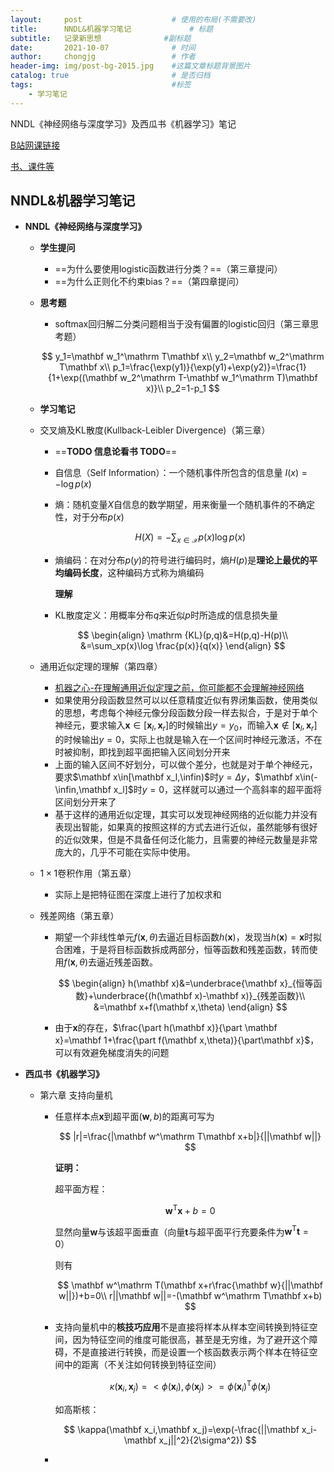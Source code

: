 ```yaml
---
layout:     post                    # 使用的布局(不需要改)
title:      NNDL&机器学习笔记             # 标题 
subtitle:   记录新思想              #副标题
date:       2021-10-07              # 时间
author:     chongjg                 # 作者
header-img: img/post-bg-2015.jpg    #这篇文章标题背景图片
catalog: true                       # 是否归档
tags:                               #标签
    - 学习笔记
---
```


NNDL《神经网络与深度学习》及西瓜书《机器学习》笔记  

[B站网课链接](https://www.bilibili.com/video/BV13b4y1177W?p=1)

[书、课件等](https://nndl.github.io/)

## NNDL&机器学习笔记

* **NNDL《神经网络与深度学习》**

  * **学生提问**

    * ==为什么要使用logistic函数进行分类？==（第三章提问）
    * ==为什么正则化不约束bias？==（第四章提问）

    

  * **思考题**

    * $\mathrm{softmax}$回归解二分类问题相当于没有偏置的$\mathrm{logistic}$回归（第三章思考题）

    
    $$
    y_1=\mathbf w_1^\mathrm T\mathbf x\\
    y_2=\mathbf w_2^\mathrm T\mathbf x\\
    p_1=\frac{\exp(y1)}{\exp(y1)+\exp(y2)}=\frac{1}{1+\exp((\mathbf w_2^\mathrm T-\mathbf w_1^\mathrm T)\mathbf x)}\\
    p_2=1-p_1
    $$
    
  * **学习笔记**

  * 交叉熵及KL散度(Kullback-Leibler Divergence)（第三章）

    * ==**TODO 信息论看书 TODO**==

    * 自信息（Self Information）：一个随机事件所包含的信息量 $I(x)=-\log p(x)$

    * 熵：随机变量$X$自信息的数学期望，用来衡量一个随机事件的不确定性，对于分布$p(x)$

      
      $$
      H(X)=-\sum_{x\in \mathcal X}p(x)\log p(x)
      $$
      
    * 熵编码：在对分布$p(y)$的符号进行编码时，熵$H(p)$是**理论上最优的平均编码长度**，这种编码方式称为熵编码
    
      **理解**
    
      
    
    * KL散度定义：用概率分布$q$来近似$p$时所造成的信息损失量
    

    $$
    \begin{align}
    \mathrm {KL}(p,q)&=H(p,q)-H(p)\\
    &=\sum_xp(x)\log \frac{p(x)}{q(x)}
    \end{align}
    $$
    
  * 通用近似定理的理解（第四章）

    * [机器之心-在理解通用近似定理之前，你可能都不会理解神经网络](https://www.jiqizhixin.com/articles/2021-09-07-6)
    * 如果使用分段函数显然可以以任意精度近似有界闭集函数，使用类似的思想，考虑每个神经元像分段函数分段一样去拟合，于是对于单个神经元，要求输入$\mathbf x\in[\mathbf x_l,\mathbf x_r]$的时候输出$y=y_0$，而输入$\mathbf x\notin[\mathbf x_l,\mathbf x_r]$的时候输出$y=0$，实际上也就是输入在一个区间时神经元激活，不在时被抑制，即找到超平面把输入区间划分开来
    * 上面的输入区间不好划分，可以做个差分，也就是对于单个神经元，要求$\mathbf x\in[\mathbf x_l,\infin)$时$y=\Delta y$，$\mathbf x\in(-\infin,\mathbf x_l]$时$y=0$，这样就可以通过一个高斜率的超平面将区间划分开来了
    * 基于这样的通用近似定理，其实可以发现神经网络的近似能力并没有表现出智能，如果真的按照这样的方式去进行近似，虽然能够有很好的近似效果，但是不具备任何泛化能力，且需要的神经元数量是非常庞大的，几乎不可能在实际中使用。
    
  * $1\times 1$卷积作用（第五章）

    * 实际上是把特征图在深度上进行了加权求和

  * 残差网络（第五章）

    * 期望一个非线性单元$f(\mathbf x,\theta)$去逼近目标函数$h(\mathbf x)$，发现当$h(\mathbf x)=\mathbf x$时拟合困难，于是将目标函数拆成两部分，恒等函数和残差函数，转而使用$f(\mathbf x,\theta)$去逼近残差函数。

      
      $$
      \begin{align}
      h(\mathbf x)&=\underbrace{\mathbf x}_{恒等函数}+\underbrace{(h(\mathbf x)-\mathbf x)}_{残差函数}\\
      &=\mathbf x+f(\mathbf x,\theta)
      \end{align}
      $$
      

    * 由于$\mathbf x$的存在，$\frac{\part h(\mathbf x)}{\part \mathbf x}=\mathbf 1+\frac{\part f(\mathbf x,\theta)}{\part\mathbf x}$，可以有效避免梯度消失的问题

  

* **西瓜书《机器学习》**

  * 第六章 支持向量机

    * 任意样本点$\mathbf x$到超平面$(\mathbf w,b)$的距离可写为
      
      
      $$
      |r|=\frac{|\mathbf w^\mathrm T\mathbf x+b|}{||\mathbf w||}
      $$
      
      
      **证明：**
      
      超平面方程：

      
      $$
      \mathbf w ^\mathrm T\mathbf x+b=0
      $$
      
      
      显然向量$\mathbf w$与该超平面垂直（向量$\mathbf t$与超平面平行充要条件为$\mathbf w^\mathrm T\mathbf t=0$）
      
      则有
      
      
      $$
      \mathbf w^\mathrm T(\mathbf x+r\frac{\mathbf w}{||\mathbf w||})+b=0\\
      r||\mathbf w||=-(\mathbf w^\mathrm T\mathbf x+b)
      $$
      
      
      
    * 支持向量机中的**核技巧应用**不是直接将样本从样本空间转换到特征空间，因为特征空间的维度可能很高，甚至是无穷维，为了避开这个障碍，不是直接进行转换，而是设置一个核函数表示两个样本在特征空间中的距离（不关注如何转换到特征空间）
      
      
      $$
      \kappa(\mathbf x_i,\mathbf x_j)=<\phi(\mathbf x_i),\phi(\mathbf x_j)>=\phi(\mathbf x_i)^\mathrm T\phi(\mathbf x_j)
      $$
      
      
      如高斯核：
    
      
      $$
      \kappa(\mathbf x_i,\mathbf x_j)=\exp(-\frac{||\mathbf x_i-\mathbf x_j||^2}{2\sigma^2})
      $$
      
    * 

